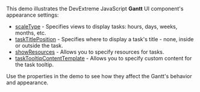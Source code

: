 This demo illustrates the DevExtreme JavaScript **Gantt** UI component's appearance settings:

* [scaleType](/Documentation/ApiReference/UI_Components/dxGantt/Configuration/#scaleType) - Specifies views to display tasks: hours, days, weeks, months, etc.
* [taskTitlePosition](/Documentation/ApiReference/UI_Components/dxGantt/Configuration/#taskTitlePosition) - Specifies where to display a task's title - none, inside or outside the task.
* [showResources](/Documentation/ApiReference/UI_Components/dxGantt/Configuration/#showResources) - Allows you to specify resources for tasks.
* [taskTooltipContentTemplate](/Documentation/ApiReference/UI_Components/dxGantt/Configuration/#taskTooltipContentTemplate) - Allows you to specify custom content for the task tooltip.

Use the properties in the demo to see how they affect the Gantt's behavior and appearance.
